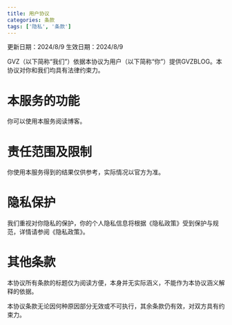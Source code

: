 ```yaml
---
title: 用户协议
categories: 条款
tags: ['隐私', '条款']
---
```

更新日期：2024/8/9
生效日期：2024/8/9

GVZ（以下简称“我们”）依据本协议为用户（以下简称“你”）提供GVZBLOG。本协议对你和我们均具有法律约束力。

# 本服务的功能
你可以使用本服务阅读博客。

# 责任范围及限制
你使用本服务得到的结果仅供参考，实际情况以官方为准。

# 隐私保护
我们重视对你隐私的保护，你的个人隐私信息将根据《隐私政策》受到保护与规范，详情请参阅《隐私政策》。

# 其他条款
本协议所有条款的标题仅为阅读方便，本身并无实际涵义，不能作为本协议涵义解释的依据。

本协议条款无论因何种原因部分无效或不可执行，其余条款仍有效，对双方具有约束力。